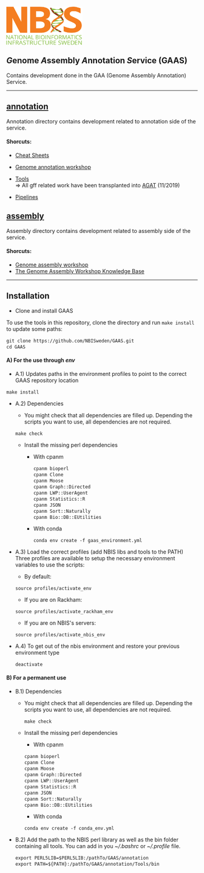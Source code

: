 
[<img align="center" src="NBIS.png" width="200" height="100" />](https://nbis.se) 
<h2><em>G</em>enome <em>A</em>ssembly <em>A</em>nnotation <i>S</i>ervice (GAAS)</h2>  
Contains development done in the GAA (Genome Assembly Annotation) Service.

---------------------------

## [__annotation__](annotation)  
Annotation directory contains development related to annotation side of the service.  

#### Shorcuts:  
   - [Cheat Sheets](annotation/CheatSheet)

   - [Genome annotation workshop](https://nbisweden.github.io/workshop-genome_annotation/)

   - [Tools](annotation/Tools/bin/)  
     => All gff related work have been transplanted into [AGAT](https://github.com/NBISweden/AGAT) (11/2019)

   - [Pipelines](https://github.com/NBISweden/pipelines/tree/master/bpipe)

## [__assembly__](assembly)  
Assembly directory contains development related to assembly side of the service.  

#### Shorcuts:  
   - [Genome assembly workshop](https://nbisweden.github.io/workshop-genome_assembly/)
   - [The Genome Assembly Workshop Knowledge Base](https://github.com/NBISweden/workshop-genome_assembly/wiki)

---------------------------

## Installation

  * Clone and install GAAS
  
To use the tools in this repository, clone the directory and run `make install` to update some paths:
```
git clone https://github.com/NBISweden/GAAS.git
cd GAAS
```

#### A) For the use through ***env***  

   * A.1) Updates paths in the environment profiles to point to the correct GAAS repository location  
   ```
   make install   
   ```

   * A.2) Dependencies
      *  You might check that all dependencies are filled up. Depending the scripts you want to use, all dependencies are not required.  
      ```
      make check
      ```
      * Install the missing perl dependencies
      
        * With cpanm
           ```
           cpanm bioperl
           cpanm Clone
           cpanm Moose 
           cpanm Graph::Directed
           cpanm LWP::UserAgent
           cpanm Statistics::R
           cpanm JSON
           cpanm Sort::Naturally
           cpanm Bio::DB::EUtilities
           ```
         
         * With conda
            ```
            conda env create -f gaas_environment.yml
            ```
            
   * A.3) Load the correct profiles (add NBIS libs and tools to the PATH)  
    Three profiles are available to setup the necessary environment variables to use the scripts:

      * By default:
      ```
      source profiles/activate_env
      ```

      * If you are on Rackham:
      ```
      source profiles/activate_rackham_env
      ```

      * If you are on NBIS's servers:
      ```
      source profiles/activate_nbis_env
      ```
   * A.4) To get out of the nbis environment and restore your previous environment type  
  
     ```
     deactivate
     ```

#### B) For a permanent use  
  
   * B.1) Dependencies
      
      * You might check that all dependencies are filled up. Depending the scripts you want to use, all dependencies are not required.
         ```
         make check
         ```
      
      * Install the missing perl dependencies

        * With cpanm
        ```
        cpanm bioperl
        cpanm Clone
        cpanm Moose 
        cpanm Graph::Directed
        cpanm LWP::UserAgent
        cpanm Statistics::R
        cpanm JSON
        cpanm Sort::Naturally
        cpanm Bio::DB::EUtilities
        ```
        
        * With conda
        ```
        conda env create -f conda_env.yml
        ```


   * B.2) Add the path to the NBIS perl library as well as the bin folder containing all tools. You can add in you *~/.bashrc* or *~/.profile* file.
      ```
      export PERL5LIB=$PERL5LIB:/pathTo/GAAS/annotation
      export PATH=${PATH}:/pathTo/GAAS/annotation/Tools/bin
      ```
      
      
